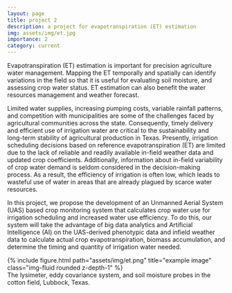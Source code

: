 ```yaml
---
layout: page
title: project 2
description: a project for evapotranspiration (ET) estimation 
img: assets/img/et.jpg
importance: 2
category: current
---
```


Evapotranspiration (ET) estimation is important for precision agriculture water management. Mapping the ET temporally and spatially can identify variations in the field so that it is useful for evaluating soil moisture, and assessing crop water status. ET estimation can also benefit the water resources management and weather forecast. 

Limited water supplies, increasing pumping costs, variable rainfall patterns, and competition with municipalities are some of the challenges faced by agricultural communities across the state. Consequently, timely delivery and efficient use of irrigation water are critical to the sustainability and long-term stability of agricultural production in Texas. Presently, irrigation scheduling decisions based on reference evapotranspiration (ET) are limited due to the lack of reliable and readily available in-field weather data and updated crop coefficients. Additionally, information about in-field variability of crop water demand is seldom considered in the decision-making process. As a result, the efficiency of irrigation is often low, which leads to wasteful use of water in areas that are already plagued by scarce water resources.

In this project, we propose the development of an Unmanned Aerial System (UAS) based crop monitoring system that calculates crop water use for irrigation scheduling and increased water use efficiency. To do this, our system will take the advantage of big data analytics and Artificial Intelligence (AI) on the UAS-derived phenotypic data and infield weather data to calculate actual crop evapotranspiration, biomass accumulation, and determine the timing and quantity of irrigation water needed.

<div class="row">
    <div class="col-sm mt-3 mt-md-0">
        {% include figure.html path="assets/img/et.png" title="example image" class="img-fluid rounded z-depth-1" %}
    </div>
</div>
<div class="caption">
    The lysimeter, eddy covariance system, and soil moisture probes in the cotton field, Lubbock, Texas. 
</div>


